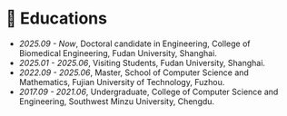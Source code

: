 
# 📖 Educations
- *2025.09 -   Now*, Doctoral candidate in Engineering, College of Biomedical Engineering, Fudan University, Shanghai.
- *2025.01 - 2025.06*, Visiting Students, Fudan University, Shanghai.
- *2022.09 - 2025.06*, Master, School of Computer Science and Mathematics, Fujian University of Technology, Fuzhou.
- *2017.09 - 2021.06*, Undergraduate, College of Computer Science and Engineering, Southwest Minzu University, Chengdu.

